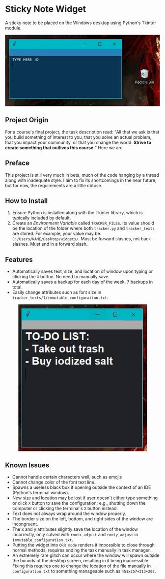 # Sticky Note Widget
A sticky note to be placed on the Windows desktop using Python's Tkinter module.

<p align="center">
  <img src="images/initialExample.JPG" alt="Example of Sticky Note Widget in action">
</p>

## Project Origin
For a course's final project, the task description read: "All that we ask is that you build something of interest to you, that you solve an actual problem, that you impact your community, or that you change the world. **Strive to create something that outlives this course.**" Here we are.

## Preface
This project is still very much in beta, much of the code hanging by a thread along with inadequate style. I aim to fix its shortcomings in the near future, but for now, the requirements are a little obtuse.

## How to Install
1. Ensure Python is installed along with the Tkinter library, which is typically included by default.
2. Create an *Environment Variable* called `TRACKER_FILES`. Its value should be the location of the folder where both `tracker.py` and `tracker_texts` are stored. For example, your value may be: `C:/Users/NAME/Desktop/widgets/`. 
Must be forward slashes, not back slashes. Must end in a forward slash.

## Features
- Automatically saves text, size, and location of window upon typing or clicking the `X` button. No need to manually save.
- Automatically saves a backup for each day of the week, 7 backups in total.
- Easily change attributes such as font size in `tracker_texts/1/immutable_configuration.txt`.

<p align="center">
  <img src="images/attributeChangeExample.JPG" alt="Example of changed attributes">
</p>

## Known Issues
- Cannot handle certain characters well, such as emojis
- Cannot change color of the font text line.
- Spawns a useless black box if opening outside the context of an IDE (Python's terminal window).
- New size and location may be lost if user doesn't either type something or click `X` button to save the configuration; e.g., shutting down the computer or clicking the terminal's `X` button instead.
- Text does not always wrap around the window properly.
- The border size on the left, bottom, and right sides of the window are incongruent.
- The x and y attributes slightly save the location of the window incorrectly, only solved with `rootx_adjust` and `rooty_adjust` in `immutable_configuration.txt`.
- Putting the widget into `ORR mode` renders it impossible to close through normal methods; requires ending the task manually in task manager.
- An extremely rare glitch can occur where the window will spawn outside the bounds of the desktop screen, resulting in it being inaccessible. Fixing this requires one to change the location of the file manually in `configuration.txt` to something manageable such as `451x257+213+202`.